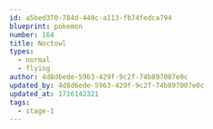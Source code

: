 ```yaml
---
id: a5bed370-784d-440c-a113-fb74fedca794
blueprint: pokemon
number: 164
title: Noctowl
types:
  - normal
  - flying
author: 4d8d6ede-5963-429f-9c2f-74b897007e0c
updated_by: 4d8d6ede-5963-429f-9c2f-74b897007e0c
updated_at: 1716142321
tags:
  - stage-1
---
```

